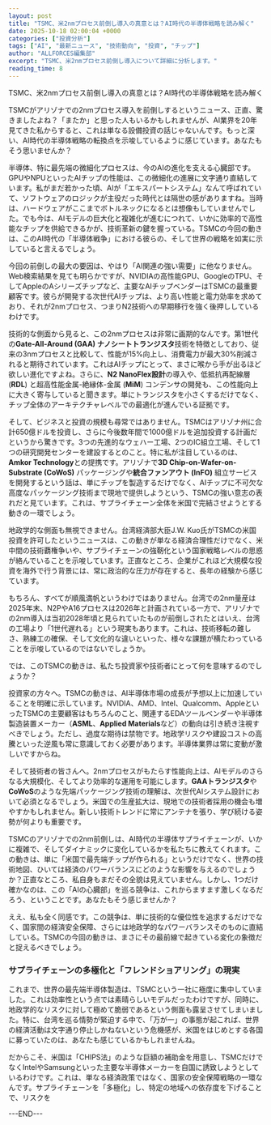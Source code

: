 ```yaml
---
layout: post
title: "TSMC、米2nmプロセス前倒し導入の真意とは？AI時代の半導体戦略を読み解く"
date: 2025-10-18 02:00:04 +0000
categories: ["投資分析"]
tags: ["AI", "最新ニュース", "技術動向", "投資", "チップ"]
author: "ALLFORCES編集部"
excerpt: "TSMC、米2nmプロセス前倒し導入について詳細に分析します。"
reading_time: 8
---
```


TSMC、米2nmプロセス前倒し導入の真意とは？AI時代の半導体戦略を読み解く

TSMCがアリゾナでの2nmプロセス導入を前倒しするというニュース、正直、驚きましたよね？「またか」と思った人もいるかもしれませんが、AI業界を20年見てきた私からすると、これは単なる設備投資の話じゃないんです。もっと深い、AI時代の半導体戦略の転換点を示唆しているように感じています。あなたもそう思いませんか？

半導体、特に最先端の微細化プロセスは、今のAIの進化を支える心臓部です。GPUやNPUといったAIチップの性能は、この微細化の進展に文字通り直結しています。私がまだ若かった頃、AIが「エキスパートシステム」なんて呼ばれていて、ソフトウェアのロジックが主役だった時代とは隔世の感がありますね。当時は、ハードウェアがここまでボトルネックになるとは想像もしていませんでした。でも今は、AIモデルの巨大化と複雑化が進むにつれて、いかに効率的で高性能なチップを供給できるかが、技術革新の鍵を握っている。TSMCの今回の動きは、このAI時代の「半導体戦争」における彼らの、そして世界の戦略を如実に示していると言えるでしょう。

今回の前倒しの最大の要因は、やはり「AI関連の強い需要」に他なりません。Web検索結果を見ても明らかですが、NVIDIAの高性能GPU、GoogleのTPU、そしてAppleのAシリーズチップなど、主要なAIチップベンダーはTSMCの最重要顧客です。彼らが開発する次世代AIチップは、より高い性能と電力効率を求めており、それが2nmプロセス、つまりN2技術への早期移行を強く後押ししているわけです。

技術的な側面から見ると、この2nmプロセスは非常に画期的なんです。第1世代の**Gate-All-Around (GAA) ナノシートトランジスタ**技術を特徴としており、従来の3nmプロセスと比較して、性能が15%向上し、消費電力が最大30%削減されると期待されています。これはAIチップにとって、まさに喉から手が出るほど欲しい進化ですよね。さらに、**N2 NanoFlex設計**の導入や、低抵抗再配線層 (**RDL**) と超高性能金属-絶縁体-金属 (**MiM**) コンデンサの開発も、この性能向上に大きく寄与していると聞きます。単にトランジスタを小さくするだけでなく、チップ全体のアーキテクチャレベルでの最適化が進んでいる証拠です。

そして、ビジネスと投資の規模も尋常ではありません。TSMCはアリゾナ州に合計650億ドルを投資し、さらに今後数年間で1000億ドルを追加投資する計画だというから驚きです。3つの先進的なウェハー工場、2つのIC組立工場、そして1つの研究開発センターを建設するとのこと。特に私が注目しているのは、**Amkor Technology**との提携です。アリゾナで**3D Chip-on-Wafer-on-Substrate (CoWoS)** パッケージングや**統合ファンアウト (InFO)** 組立サービスを開発するという話は、単にチップを製造するだけでなく、AIチップに不可欠な高度なパッケージング技術まで現地で提供しようという、TSMCの強い意志の表れだと見ています。これは、サプライチェーン全体を米国で完結させようとする動きの一環でしょう。

地政学的な側面も無視できません。台湾経済部大臣J.W. Kuo氏がTSMCの米国投資を許可したというニュースは、この動きが単なる経済合理性だけでなく、米中間の技術覇権争いや、サプライチェーンの強靭化という国家戦略レベルの思惑が絡んでいることを示唆しています。正直なところ、企業がこれほど大規模な投資を海外で行う背景には、常に政治的な圧力が存在すると、長年の経験から感じています。

もちろん、すべてが順風満帆というわけではありません。台湾での2nm量産は2025年末、N2PやA16プロセスは2026年と計画されている一方で、アリゾナでの2nm導入は当初2028年頃と見られていたものが前倒しされたとはいえ、台湾の工場より「1世代遅れる」という現実もあります。これは、技術移転の難しさ、熟練工の確保、そして文化的な違いといった、様々な課題が横たわっていることを示唆しているのではないでしょうか。

では、このTSMCの動きは、私たち投資家や技術者にとって何を意味するのでしょうか？

投資家の方々へ。TSMCの動きは、AI半導体市場の成長が予想以上に加速していることを明確に示しています。NVIDIA、AMD、Intel、Qualcomm、AppleといったTSMCの主要顧客はもちろんのこと、関連するEDAツールベンダーや半導体製造装置メーカー（**ASML**、**Applied Materials**など）の動向は引き続き注視すべきでしょう。ただし、過度な期待は禁物です。地政学リスクや建設コストの高騰といった逆風も常に意識しておく必要があります。半導体業界は常に変動が激しいですからね。

そして技術者の皆さんへ。2nmプロセスがもたらす性能向上は、AIモデルのさらなる大規模化、そしてより効率的な運用を可能にします。**GAAトランジスタ**や**CoWoS**のような先端パッケージング技術の理解は、次世代AIシステム設計において必須となるでしょう。米国での生産拡大は、現地での技術者採用の機会も増やすかもしれません。新しい技術トレンドに常にアンテナを張り、学び続ける姿勢が何よりも重要です。

TSMCのアリゾナでの2nm前倒しは、AI時代の半導体サプライチェーンが、いかに複雑で、そしてダイナミックに変化しているかを私たちに教えてくれます。この動きは、単に「米国で最先端チップが作られる」というだけでなく、世界の技術地図、ひいては経済のパワーバランスにどのような影響を与えるのでしょうか？正直なところ、私自身もまだその全貌は見えていません。しかし、1つだけ確かなのは、この「AIの心臓部」を巡る競争は、これからますます激しくなるだろう、ということです。あなたもそう感じませんか？

ええ、私も全く同感です。この競争は、単に技術的な優位性を追求するだけでなく、国家間の経済安全保障、さらには地政学的なパワーバランスそのものに直結している。TSMCの今回の動きは、まさにその最前線で起きている変化の象徴だと捉えるべきでしょう。

### サプライチェーンの多極化と「フレンドショアリング」の現実

これまで、世界の最先端半導体製造は、TSMCという一社に極度に集中していました。これは効率性という点では素晴らしいモデルだったわけですが、同時に、地政学的なリスクに対して極めて脆弱であるという側面も露呈させてしまいました。特に、台湾を巡る情勢が緊迫する中で、「万が一」の事態が起これば、世界の経済活動は文字通り停止しかねないという危機感が、米国をはじめとする各国に募っていたのは、あなたも感じているかもしれませんね。

だからこそ、米国は「CHIPS法」のような巨額の補助金を用意し、TSMCだけでなくIntelやSamsungといった主要な半導体メーカーを自国に誘致しようとしているわけです。これは、単なる経済政策ではなく、国家の安全保障戦略の一環なんです。サプライチェーンを「多極化」し、特定の地域への依存度を下げることで、リスクを

---END---
